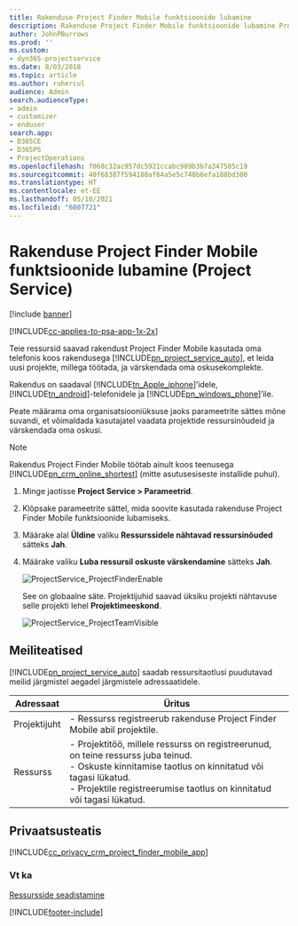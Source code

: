 ```yaml
---
title: Rakenduse Project Finder Mobile funktsioonide lubamine
description: Rakenduse Project Finder Mobile funktsioonide lubamine Project Service'i jaoks
author: JohnPBurrows
ms.prod: ''
ms.custom:
- dyn365-projectservice
ms.date: 8/03/2018
ms.topic: article
ms.author: ruhercul
audience: Admin
search.audienceType:
- admin
- customizer
- enduser
search.app:
- D365CE
- D365PS
- ProjectOperations
ms.openlocfilehash: f068c32ac957dc5921ccabc989b3b7a347585c19
ms.sourcegitcommit: 40f68387f594180af64a5e5c748b6efa188bd300
ms.translationtype: HT
ms.contentlocale: et-EE
ms.lasthandoff: 05/10/2021
ms.locfileid: "6007721"
---
```

# <a name="enable-project-finder-mobile-app-features-project-service"></a>Rakenduse Project Finder Mobile funktsioonide lubamine (Project Service)

[!include [banner](../includes/psa-now-project-operations.md)]

[!INCLUDE[cc-applies-to-psa-app-1x-2x](../includes/cc-applies-to-psa-app-1x-2x.md)]

Teie ressursid saavad rakendust Project Finder Mobile kasutada oma telefonis koos rakendusega [!INCLUDE[pn_project_service_auto](../includes/pn-project-service-auto.md)], et leida uusi projekte, millega töötada, ja värskendada oma oskusekomplekte.  
  
 Rakendus on saadaval [!INCLUDE[tn_Apple_iphone](../includes/tn-apple-iphone.md)]’idele, [!INCLUDE[tn_android](../includes/tn-android.md)]-telefonidele ja [!INCLUDE[pn_windows_phone](../includes/pn-windows-phone.md)]’ile.  
    
 Peate määrama oma organisatsiooniüksuse jaoks parameetrite sättes mõne suvandi, et võimaldada kasutajatel vaadata projektide ressursinõudeid ja värskendada oma oskusi.
  
> [!NOTE]
>  Rakendus Project Finder Mobile töötab ainult koos teenusega [!INCLUDE[pn_crm_online_shortest](../includes/pn-crm-online-shortest.md)] (mitte asutusesiseste installide puhul).  
  
1. Minge jaotisse **Project Service > Parameetrid**.  
  
2. Klõpsake parameetrite sättel, mida soovite kasutada rakenduse Project Finder Mobile funktsioonide lubamiseks.  
  
3. Määrake alal **Üldine** valiku **Ressurssidele nähtavad ressursinõuded** sätteks **Jah**.  
  
4. Määrake valiku **Luba ressursil oskuste värskendamine** sätteks **Jah**.  
  
   ![ProjectService_ProjectFinderEnable](../psa/media/project-service-project-finder-enable.png "ProjectService_ProjectFinderEnable")  
  
   See on globaalne säte. Projektijuhid saavad üksiku projekti nähtavuse selle projekti lehel **Projektimeeskond**.  
  
   ![ProjectService_ProjectTeamVisible](../psa/media/project-service-project-team-visible.png "ProjectService_ProjectTeamVisible")  
  
## <a name="email-notifications"></a>Meiliteatised  
 [!INCLUDE[pn_project_service_auto](../includes/pn-project-service-auto.md)] saadab ressursitaotlusi puudutavad meilid järgmistel aegadel järgmistele adressaatidele.  
  
|Adressaat|Üritus|  
|---------------|-----------|  
|Projektijuht|- Ressurss registreerub rakenduse Project Finder Mobile abil projektile.|  
|Ressurss|- Projektitöö, millele ressurss on registreerunud, on teine ressurss juba teinud.<br />- Oskuste kinnitamise taotlus on kinnitatud või tagasi lükatud.<br />- Projektile registreerumise taotlus on kinnitatud või tagasi lükatud.|  
  
## <a name="privacy-notice"></a>Privaatsusteatis  
 [!INCLUDE[cc_privacy_crm_project_finder_mobile_app](../includes/cc-privacy-crm-project-finder-mobile-app.md)]  
  
### <a name="see-also"></a>Vt ka  
 [Ressursside seadistamine](../psa/set-up-resources.md)


[!INCLUDE[footer-include](../includes/footer-banner.md)]